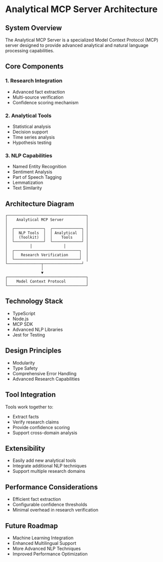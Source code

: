 # Analytical MCP Server Architecture

## System Overview
The Analytical MCP Server is a specialized Model Context Protocol (MCP) server designed to provide advanced analytical and natural language processing capabilities.

## Core Components

### 1. Research Integration
- Advanced fact extraction
- Multi-source verification
- Confidence scoring mechanism

### 2. Analytical Tools
- Statistical analysis
- Decision support
- Time series analysis
- Hypothesis testing

### 3. NLP Capabilities
- Named Entity Recognition
- Sentiment Analysis
- Part of Speech Tagging
- Lemmatization
- Text Similarity

## Architecture Diagram
```
┌───────────────────────────────────┐
│    Analytical MCP Server          │
│                                   │
│  ┌─────────────┐  ┌─────────────┐ │
│  │  NLP Tools  │  │ Analytical  │ │
│  │  (Toolkit)  │  │    Tools    │ │
│  └─────────────┘  └─────────────┘ │
│          │              │         │
│  ┌─────────────────────────────┐  │
│  │   Research Verification     │  │
│  └─────────────────────────────┘  │
└───────────────┬─────────────────┘  
                │
                ▼
┌───────────────────────────────────┐
│    Model Context Protocol         │
└───────────────────────────────────┘
```

## Technology Stack
- TypeScript
- Node.js
- MCP SDK
- Advanced NLP Libraries
- Jest for Testing

## Design Principles
- Modularity
- Type Safety
- Comprehensive Error Handling
- Advanced Research Capabilities

## Tool Integration
Tools work together to:
- Extract facts
- Verify research claims
- Provide confidence scoring
- Support cross-domain analysis

## Extensibility
- Easily add new analytical tools
- Integrate additional NLP techniques
- Support multiple research domains

## Performance Considerations
- Efficient fact extraction
- Configurable confidence thresholds
- Minimal overhead in research verification

## Future Roadmap
- Machine Learning Integration
- Enhanced Multilingual Support
- More Advanced NLP Techniques
- Improved Performance Optimization
